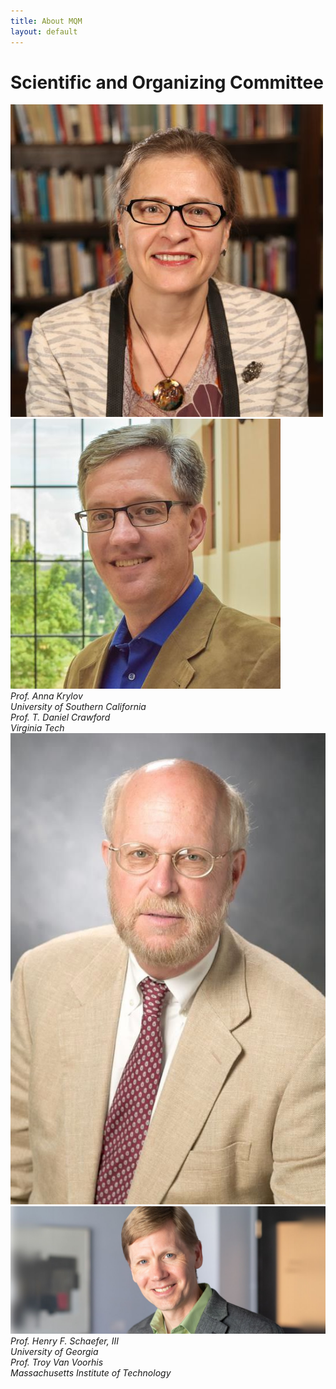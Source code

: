 ```yaml
---
title: About MQM
layout: default
---
```


<div class="container">
	<h1 class="title">Scientific and Organizing Committee</h1>
	<div class="row row-heading">
		<div class="col">
			<img src="assets/images/pasted-image-3.jpg" class="committee">
		</div>
		<div class="col">
			<img src="assets/images/pasted-image-4.jpg" class="committee">
		</div>
	</div>
	<div class="row row-heading">
		<div class="col prof_name">
			<em>Prof. Anna Krylov<br>
			University of Southern California</em>
		</div>
		<div class="col prof_name">
			<em>Prof. T. Daniel Crawford <br> Virginia Tech</em>
		</div>
	</div>
	<div class="row row-heading">
		<div class="col">
			<img src="assets/images/pasted-image-5.jpg" class="committee">
		</div>
		<div class="col">
			<img src="assets/images/pasted-image-6.jpg" class="committee">
		</div>
	</div>
	<div class="row row-heading">
		<div class="col prof_name">
			<em>Prof. Henry F. Schaefer, III<br>
			University of Georgia</em>
		</div>
		<div class="col prof_name">
			<em>Prof. Troy Van Voorhis <br> Massachusetts Institute of Technology</em>
		</div>
	</div>		
</div>
